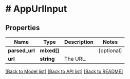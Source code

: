 # # AppUrlInput

## Properties

Name | Type | Description | Notes
------------ | ------------- | ------------- | -------------
**parsed_url** | **mixed[]** |  | [optional]
**url** | **string** | The URL. |

[[Back to Model list]](../../README.md#models) [[Back to API list]](../../README.md#endpoints) [[Back to README]](../../README.md)
